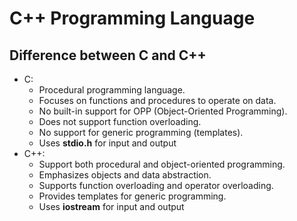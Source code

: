 # C++ Programming Language
## Difference between C and C++
- C:
  - Procedural programming language.
  - Focuses on functions and procedures to operate on data.
  - No built-in support for OPP (Object-Oriented Programming).
  - Does not support function overloading.
  - No support for generic programming (templates).
  - Uses **stdio.h** for input and output
- C++:
  - Support both procedural and object-oriented programming.
  - Emphasizes objects and data abstraction.
  - Supports function overloading and operator overloading.
  - Provides templates for generic programming.
  - Uses **iostream** for input and output
